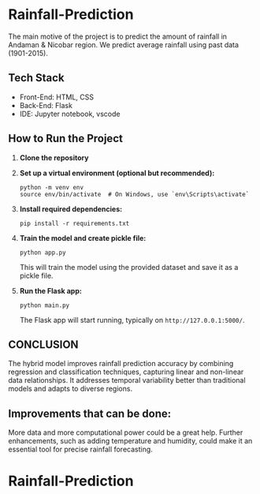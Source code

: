 # Rainfall-Prediction

The main motive of the project is to predict the amount of rainfall in Andaman & Nicobar region. 
We predict average rainfall using past data (1901-2015).

## Tech Stack

* Front-End: HTML, CSS
* Back-End: Flask
* IDE: Jupyter notebook, vscode

## How to Run the Project

1. **Clone the repository**

2. **Set up a virtual environment (optional but recommended):**
   ```
   python -m venv env
   source env/bin/activate  # On Windows, use `env\Scripts\activate`
   ```

3. **Install required dependencies:**
   ```
   pip install -r requirements.txt
   ```

4. **Train the model and create pickle file:**
   ```
   python app.py
   ```
   This will train the model using the provided dataset and save it as a pickle file.

5. **Run the Flask app:**
   ```
   python main.py
   ```
   The Flask app will start running, typically on `http://127.0.0.1:5000/`.

## CONCLUSION
The hybrid model improves rainfall prediction accuracy by combining regression and classification techniques, 
capturing linear and non-linear data relationships. 
It addresses temporal variability better than traditional models and adapts to diverse regions. 

## Improvements that can be done:

More data and more computational power could be a great help.
Further enhancements, such as adding temperature and humidity, 
could make it an essential tool for precise rainfall forecasting.
# Rainfall-Prediction

